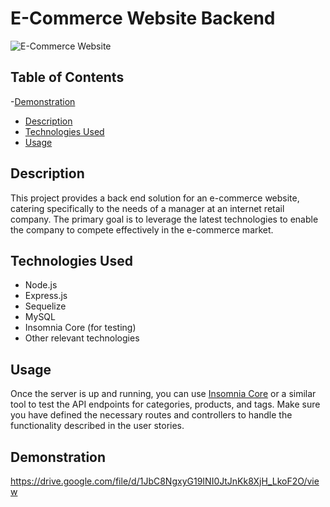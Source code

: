 
# E-Commerce Website Backend

![E-Commerce Website](link-to-your-e-commerce-website-screenshot.png)

## Table of Contents

-[Demonstration](#demonstration)
- [Description](#description)
- [Technologies Used](#technologies-used)
- [Usage](#usage)

## Description

This project provides a back end solution for an e-commerce website, catering specifically to the needs of a manager at an internet retail company. The primary goal is to leverage the latest technologies to enable the company to compete effectively in the e-commerce market.


## Technologies Used

- Node.js
- Express.js
- Sequelize
- MySQL
- Insomnia Core (for testing)
- Other relevant technologies



## Usage

Once the server is up and running, you can use [Insomnia Core](https://insomnia.rest/core) or a similar tool to test the API endpoints for categories, products, and tags. Make sure you have defined the necessary routes and controllers to handle the functionality described in the user stories.

## Demonstration

https://drive.google.com/file/d/1JbC8NgxyG19INI0JtJnKk8XjH_LkoF2O/view
